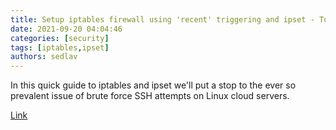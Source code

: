 ```yaml
---
title: Setup iptables firewall using 'recent' triggering and ipset - Tutorial - UpCloud
date: 2021-09-20 04:04:46
categories: [security]
tags: [iptables,ipset]
authors: sedlav
---
```


In this quick guide to iptables and ipset we'll put a stop to the ever so prevalent issue of brute force SSH attempts on Linux cloud servers.

[Link](https://upcloud.com/community/tutorials/iptables-firewall-recent-triggering-ipset/)

